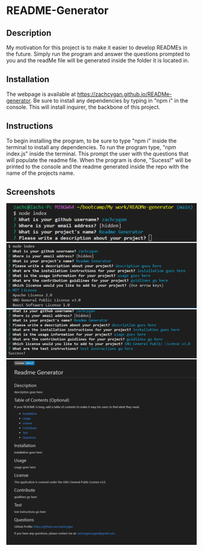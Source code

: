 # README-Generator

## Description

My motivation for this project is to make it easier to develop READMEs in the future. Simply run the program and answer the questions prompted to you and the readMe file will be generated inside the folder it is located in. 

## Installation

The webpage is available at https://zachcygan.github.io/READMe-generator. Be sure to install any dependencies by typing in "npm i" in the console. This will install inquirer, the backbone of this project. 

## Instructions

To begin installing the program, to be sure to type "npm i" inside the terminal to install any dependencies. To run the program type, "npm index.js" inside the terminal. This prompt the user with the questions that will populate the readme file. When the program is done, "Sucess!" will be printed to the console and the readme generated inside the repo with the name of the projects name. 

## Screenshots

![screenshot of the website](assets/images/screenshot.png)
![screenshot of the website](assets/images/screenshot2.png)
![screenshot of the website](assets/images/screenshot3.png)
![screenshot of the website](assets/images/screenshot4.png)


